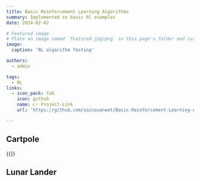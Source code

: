 ```yaml
---
title: Basic Reinforcement Learning Algorithms
summary: Implemented so basic Rl examples
date: 2024-02-02

# Featured image
# Place an image named `featured.jpg/png` in this page's folder and customize its options here.
image:
  caption: 'RL algorithm Testing'

authors:
  - admin

tags:
  - RL
links:
  - icon_pack: fab
    icon: github
    name: 👉 Project-Link
    url: 'https://github.com/sainavaneet/Basic-Reinforcement-Learning-Algorithms/'

---
```



## Cartpole 

{{<youtube Ka9Fwk6suv8>}}

## Lunar Lander 

